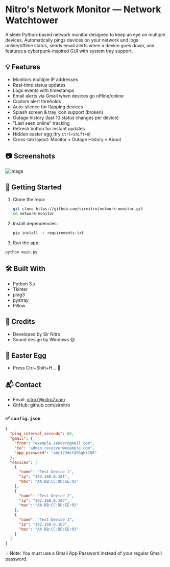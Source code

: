 # Nitro's Network Monitor — Network Watchtower

A sleek Python-based network monitor designed to keep an eye on multiple devices. Automatically pings devices on your network and logs online/offline status, sends email alerts when a device goes down, and features a cyberpunk-inspired GUI with system tray support.

## 💡 Features

- Monitors multiple IP addresses
- Real-time status updates
- Logs events with timestamps
- Email alerts via Gmail when devices go offline/online
- Custom alert threholds
- Auto-silence for flapping devices
- Splash screen & tray icon support (broken)
- Outage history (last 10 status changes per device)
- "Last seen online" tracking
- Refresh button for instant updates
- Hidden easter egg (try `Ctrl+Shift+H`)
- Cross-tab layout: Monitor • Outage History • About

## 📷 Screenshots

![image](https://github.com/user-attachments/assets/ac28c087-e8be-4aa1-8885-e099647ed14a)


## 🚀 Getting Started

1. Clone the repo:
   ```bash
   git clone https://github.com/sirnitro/network-monitor.git
   cd network-monitor
2. Install dependencies:
   ```bash
   pip install -r requirements.txt
3. Run the app:
```bash
python main.py
```
## 🛠 Built With
- Python 3.x
- Tkinter
- ping3
- pystray
- Pillow

## 🧠 Credits
- Developed by Sir Nitro
- Sound design by Windows 😄

## 🧨 Easter Egg
- Press Ctrl+Shift+H... 👀

## 📬 Contact
- Email: nitro7@nitro7.com
- GitHub: github.com/sirnitro

### ✅ `config.json` 

```json
{
  "ping_interval_seconds": 60,
  "gmail": {
    "from": "example.sender@gmail.com",
    "to": "admin.receiver@example.com",
    "app_password": "abc123def456ghi789"
  },
  "devices": [
    {
      "name": "Test Device 1",
      "ip": "192.168.0.101",
      "mac": "AA:BB:CC:DD:EE:01"
    },
    {
      "name": "Test Device 2",
      "ip": "192.168.0.102",
      "mac": "AA:BB:CC:DD:EE:02"
    },
    {
      "name": "Test Device 3",
      "ip": "192.168.0.103",
      "mac": "AA:BB:CC:DD:EE:03"
    }
  ]
}
```
💡 Note: You must use a Gmail App Password instead of your regular Gmail password.
